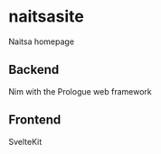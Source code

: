 # naitsasite
Naitsa homepage


## Backend
Nim with the Prologue web framework

## Frontend
SvelteKit